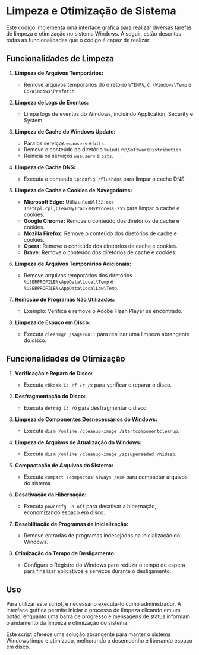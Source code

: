 # Limpeza e Otimização de Sistema

Este código implementa uma interface gráfica para realizar diversas tarefas de limpeza e otimização no sistema Windows. A seguir, estão descritas todas as funcionalidades que o código é capaz de realizar:

## Funcionalidades de Limpeza

1. **Limpeza de Arquivos Temporários:**
   - Remove arquivos temporários do diretório `%TEMP%`, `C:\Windows\Temp` e `C:\Windows\Prefetch`.

2. **Limpeza de Logs de Eventos:**
   - Limpa logs de eventos do Windows, incluindo Application, Security e System.

3. **Limpeza de Cache do Windows Update:**
   - Para os serviços `wuauserv` e `bits`.
   - Remove o conteúdo do diretório `%windir%\SoftwareDistribution`.
   - Reinicia os serviços `wuauserv` e `bits`.

4. **Limpeza de Cache DNS:**
   - Executa o comando `ipconfig /flushdns` para limpar o cache DNS.

5. **Limpeza de Cache e Cookies de Navegadores:**
   - **Microsoft Edge:** Utiliza `RunDll32.exe InetCpl.cpl,ClearMyTracksByProcess 255` para limpar o cache e cookies.
   - **Google Chrome:** Remove o conteúdo dos diretórios de cache e cookies.
   - **Mozilla Firefox:** Remove o conteúdo dos diretórios de cache e cookies.
   - **Opera:** Remove o conteúdo dos diretórios de cache e cookies.
   - **Brave:** Remove o conteúdo dos diretórios de cache e cookies.

6. **Limpeza de Arquivos Temporários Adicionais:**
   - Remove arquivos temporários dos diretórios `%USERPROFILE%\AppData\Local\Temp` e `%USERPROFILE%\AppData\LocalLow\Temp`.

7. **Remoção de Programas Não Utilizados:**
   - Exemplo: Verifica e remove o Adobe Flash Player se encontrado.

8. **Limpeza de Espaço em Disco:**
   - Executa `cleanmgr /sagerun:1` para realizar uma limpeza abrangente do disco.

## Funcionalidades de Otimização

1. **Verificação e Reparo de Disco:**
   - Executa `chkdsk C: /f /r /x` para verificar e reparar o disco.

2. **Desfragmentação do Disco:**
   - Executa `defrag C: /O` para desfragmentar o disco.

3. **Limpeza de Componentes Desnecessários do Windows:**
   - Executa `dism /online /cleanup-image /startcomponentcleanup`.

4. **Limpeza de Arquivos de Atualização do Windows:**
   - Executa `dism /online /cleanup-image /spsuperseded /hidesp`.

5. **Compactação de Arquivos do Sistema:**
   - Executa `compact /compactos:always /exe` para compactar arquivos do sistema.

6. **Desativação da Hibernação:**
   - Executa `powercfg -h off` para desativar a hibernação, economizando espaço em disco.

7. **Desabilitação de Programas de Inicialização:**
   - Remove entradas de programas indesejados na inicialização do Windows.

8. **Otimização do Tempo de Desligamento:**
   - Configura o Registro do Windows para reduzir o tempo de espera para finalizar aplicativos e serviços durante o desligamento.

## Uso

Para utilizar este script, é necessário executá-lo como administrador. A interface gráfica permite iniciar o processo de limpeza clicando em um botão, enquanto uma barra de progresso e mensagens de status informam o andamento da limpeza e otimização do sistema.

Este script oferece uma solução abrangente para manter o sistema Windows limpo e otimizado, melhorando o desempenho e liberando espaço em disco.
